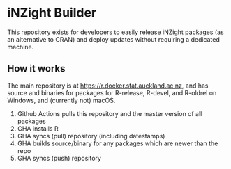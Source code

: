 # iNZight Builder

This repository exists for developers to easily release iNZight packages (as an alternative to CRAN) and deploy updates without requiring a dedicated machine.


## How it works

The main repository is at https://r.docker.stat.auckland.ac.nz, and has source and binaries for packages for R-release, R-devel, and R-oldrel on Windows, and (currently not) macOS.

1. Github Actions pulls this repository and the master version of all packages
2. GHA installs R
3. GHA syncs (pull) repository (including datestamps)
4. GHA builds source/binary for any packages which are newer than the repo
5. GHA syncs (push) repository
